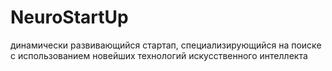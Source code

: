# NeuroStartUp
динамически развивающийся стартап, специализирующийся на поиске с использованием новейших технологий искусственного интеллекта
